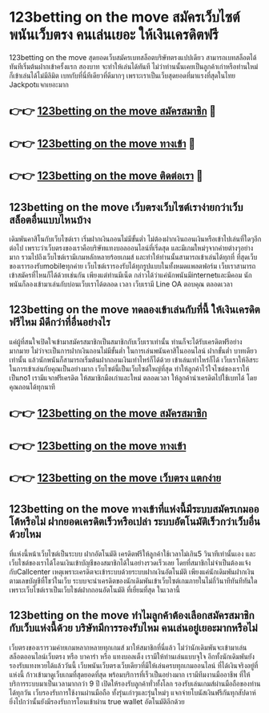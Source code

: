 # 123betting on the move สมัครเว็บไซต์พนันเว็บตรง คนเล่นเยอะ ให้เงินเครดิตฟรี

123betting on the move สุดยอดเว็บสมัครเบทสล็อตบริษัทตรงแปปเดียว สามารถเบทสล็อตได้ทันทีเริ่มต้นฝากเข้าครั้งแรก สองบาท จะทำให้เล่นได้ทันที ไม่ว่าท่านนั้นเคยเป็นลูกค้าเก่าหรือท่านใหม่ ก็เข้าเล่นได้ไม่มีลิมิต เบทกับที่นี่ทีเดียวที่ดีมากๆ เพราะเราเป็นเว็บสุดยอดที่มาแรงที่สุดในไทย Jackpotแจกเยอะมาก

## 👉👉 [123betting on the move สมัครสมาชิก](https://bit.ly/3Ckzg5n) 🎰
## 👉👉 [123betting on the move ทางเข้า](https://bit.ly/3Ckzg5n) 🎰
## 👉👉 [123betting on the move ติดต่อเรา](https://bit.ly/3Ckzg5n) 🎰

## 123betting on the move เว็บตรงเว็บไซต์เราง่ายกว่าเว็บสล็อตอื่นแบบไหนบ้าง
เดิมพันคาสิโนกับเว็บไซต์เรา เริ่มฝากเงินถอนไม่มีขั้นต่ำ ไม่ต้องฝากเงินถอนเงินหรือเข้าไปเล่นที่ใดๆอีกต่อไป เพราะว่าเว็บตรงของเราคือบริษัทแทงบอลออนไลน์ที่เริ่ดสุด และมีเกมใหม่ๆจากค่ายต่างๆอย่างมาก รวมไปถึงเว็บไซต์เรามีเกมหลักหลายร้อยเกมส์ และทำให้ท่านนั้นสามารถเข้าเล่นได้ทุกที่ ที่สุดเว็บของเรารองรับmobileทุกค่าย เว็บไซต์เรารองรับได้ทุกรูปแบบในทั้งหมดแพลตฟอร์ม เว็บเราสามารถเข้าสมัครที่ไหนก็ได้ด้วยเช่นกัน เพียงแต่ท่านมีเน็ต กล่าวได้ว่าแค่นักพนันมีinternetและมีคอม นักพนันก็ลองเข้ามาเล่นกับบ่อนเว็บเราได้ตลอด เวลา เว็บเรามี Line OA ตอบคุณ ตลอดเวลา

## 123betting on the move ทดลองเข้าเล่นกับที่นี้ ให้เงินเครดิตฟรีไหม มีดีกว่าที่อื่นอย่างไร
แค่ผู้ที่สนใจเปิดใจเข้ามาสมัครสมาชิกเป็นสมาชิกกับเว็บเราเท่านั้น ท่านก็จะได้รับเครดิตฟรีอย่างมากมาย ไม่ว่าจะเป็นการฝากเงินถอนไม่มีขั้นต่ำ ในการเล่นพนันคาสิโนออนไลน์ ฝากขั้นต่ำ บาทเดียวเท่านั้น แล้วนักพนันก็สามารถเริ่มต้นฝากถอนเงินเท่าไหร่ก็ได้ด้วย เข้าเล่นเท่าไหร่ก็ได้ เว็บเราให้อิสระในการเข้าเล่นกับคุณเป็นอย่างมาก เว็บไซต์นี้เป็นเว็บไซต์ใหญ่ที่สุด ทำให้ลูกค้าไว้ใจไซต์ของเราให้เป็นno1 เรามีแจกฟรีเครดิต ให้สมาชิกมือเก่าและใหม่ ตลอดเวลา ให้ลูกค้านำเครดิตไปใช้เบทได้ โดยคุณถอนได้ทุกนาที

## 👉👉 [123betting on the move สมัครสมาชิก](https://bit.ly/3Ckzg5n)
## 👉👉 [123betting on the move ทางเข้า](https://bit.ly/3Ckzg5n)
## 👉👉 [123betting on the move เว็บตรง แตกง่าย](https://bit.ly/3Ckzg5n)

## 123betting on the move ทางเข้าที่แห่งนี้มีระบบสมัครเกมออโต้หรือไม่ ฝากยอดเครดิตเร็วหรือเปล่า ระบบอัตโนมัติเร็วกว่าเว็บอื่นด้วยไหม
ที่แห่งนี้หน้าเว็บไซต์เป็นระบบ ฝากอัตโนมัติ เครดิตฟรีให้ลูกค้าใช้เวลาไม่เกิน5 วินาทีเท่านั้นเอง และเว็บไซต์ของเราได้โอนเงินเข้าบัญชีของสมาชิกได้ในอย่างรวดเร็วเลย โดยที่สมาชิกไม่จำเป็นต้องแจ้งกับCallcenter เหตุเพราะเครดิตจะเข้าระบบด้วยระบบฝากเงินอัตโนมัติ เพียงแค่นักเดิมพันฝากเงินตามเลขบัญชีที่โชว์ในเว็บ ระบบจะนำเครดิตของนักเดิมพันเข้าเว็บไซต์เกมภายในไม่กี่วินาทีทันทีทันใด เพราะเว็บไซต์เราเป็นเว็บไซต์ฝากถอนอัตโนมัติ ที่เยี่ยมที่สุด ในเวลานี้

## 123betting on the move ทำไมลูกค้าต้องเลือกสมัครสมาชิกกับเว็บแห่งนี้ด้วย บริษัทมีการรองรับไหม คนเล่นอยู่เยอะมากหรือไม่
เว็บตรงของเรารวมค่ายเกมหลากหลายทุกเกมส์ มาให้สมาชิกที่นี่แล้ว ไม่ว่านักเดิมพันจะเข้ามาเล่น สล็อตออนไลน์เว็บตรง หรือ บาคาร่า หรือ แทงบอลเต็ง เรามีให้ท่านเล่นแบบจุใจ อีกทั้งนักเดิมพันยังรองรับแทงหวยได้แล้ววันนี้ เว็บพนันเว็บตรงเว็บเดียวที่มีให้เล่นครบทุกเกมออนไลน์ ที่ได้เงินจริงอยู่ที่แห่งนี้ ก้าวเข้ามาดูเว็บเกมที่สุดยอดที่สุด พร้อมบริการที่เร็วเป็นอย่างมาก เรามีทีมงานมืออาชีพ ที่ให้บริการระบบมาเป็นเวลามากกว่า 9 ปี เปิดให้รองรับลูกค้าทั่วทั้งโลก รองรับเล่นเกมส์ผ่านมือถือของท่านได้ทุกวัน เว็บรองรับการใช้งานผ่านมือถือ ทั้งรุ่นเก่าๆและรุ่นใหม่ๆ แจกจ่ายโบนัสเงินฟรีกันทุกสัปดาห์ ยิ่งไปกว่านั้นยังมีรองรับการโอนเข้าผ่าน true wallet อัตโนมัติอีกด้วย
